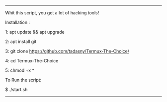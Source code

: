 ___________________________________________________________________
Whit this script, you get a lot of hacking tools!

Installation :

1: apt update && apt upgrade

2: apt install git 

3: git clone https://github.com/tadasny/Termux-The-Choice/

4: cd Termux-The-Choice

5: chmod +x *

To Run the script:

$ ./start.sh
___________________________________________________________________
